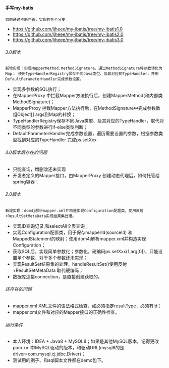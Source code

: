 
#### 手写my-batis
`目前通过不断完善，实现的各个分支`
- https://github.com/ljheee/my-ibatis/tree/my-ibatis1.0
- https://github.com/ljheee/my-ibatis/tree/my-ibatis2.0
- https://github.com/ljheee/my-ibatis/tree/my-ibatis3.0

###### 3.0版本
`新增实现：实现MapperMethod.MethodSignature，通过MethodSignature将参数转化为Map；
使用TypeHandlerRegistry保存不同Java类型、及其对应的TypeHandler，并用DefaultParameterHandler完成参数设置。`
- 实现多参数的SQL执行；
- 在MapperProxy 中拦截Mapper方法执行后，创建MapperMethod(和内部类MethodSignature)；
- MapperProxy 拦截Mapper方法执行后，在MethodSignature中完成参数数组Object[] args到Map的转换；
- TypeHandlerRegistry保存不同Java类型、及其对应的TypeHandler，取代对不同类型的参数进行if-else类型判断；
- DefaultParameterHandler完成参数设置，遍历需要设置的参数，根据参数类型找到对应的TypeHandler 完成ps.setXxx

###### 3.0版本后存在的问题
- 只能查询，增删改还未实现
- 开发者定义的Mapper接口，由MapperProxy 创建动态代理后，如何托管给spring容器；


###### 2.0版本
`新增实现：dom4j解析mapper.xml并构造实现Configuration配置类，使用反射+ResultSetMetaData实现结果集处理。`
- 实现ID查询记录,和selectAll全表查询；
- 实现Configuration配置类，用于保存mapperId(sourceId) 和MappedStatement的映射；使用dom4j解析mapper.xml并构造实现Configuration；
- 获取SQL后，实现简单参数化；参数化，硬编码ps.setXxx(1,arg[0])，只能设置单个参数，对于多个参数还未实现；
- 实现ResultSet结果集的处理，handleResultSet()使用反射+ResultSetMetaData 取代硬编码；
- 数据库连接connection，是直接创建获取的。



###### 还存在的问题
- mapper.xml XML文件的语法格式检查，如<setect id="selectUserById">必须指定resultType，必须有id；
- mapper.xml文件和对应的Mapper接口的正确性检查。


###### 运行条件
- 本人环境：IDEA + Java8 + MySQL8；如果是其他MySQL版本，记得更改pom.xml中MySQL驱动的版本，和驱动URL(mysql8的是driver=com.mysql.cj.jdbc.Driver)；
- 测试用的例子、和sql脚本文件都在demo包下。
